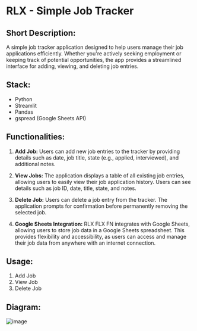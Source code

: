 # RLX - Simple Job Tracker

## Short Description:
A simple job tracker application designed to help users manage their job applications efficiently. Whether you're actively seeking employment or keeping track of potential opportunities, the app provides a streamlined interface for adding, viewing, and deleting job entries.

## Stack:
- Python
- Streamlit
- Pandas
- gspread (Google Sheets API)

## Functionalities:
1. **Add Job:** Users can add new job entries to the tracker by providing details such as date, job title, state (e.g., applied, interviewed), and additional notes.
   
2. **View Jobs:** The application displays a table of all existing job entries, allowing users to easily view their job application history. Users can see details such as job ID, date, title, state, and notes.

3. **Delete Job:** Users can delete a job entry from the tracker. The application prompts for confirmation before permanently removing the selected job.

4. **Google Sheets Integration:** RLX FLX FN integrates with Google Sheets, allowing users to store job data in a Google Sheets spreadsheet. This provides flexibility and accessibility, as users can access and manage their job data from anywhere with an internet connection.

## Usage:
1. Add Job
2. View Job
3. Delete Job

## Diagram:
![image](https://github.com/user-attachments/assets/a07559ea-ce9f-413e-b4ee-bad22ba069a7)
